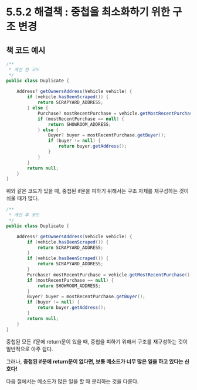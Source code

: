 # 5.5.2 해결책 : 중첩을 최소화하기 위한 구조 변경

## 책 코드 예시

```java
/**
 * 개선 전 코드
 */
public class Duplicate {
    
    Address? getOwnersAddress(Vehicle vehicle) {
        if (vehicle.hasBeenScraped()) {
            return SCRAPYARD_ADDRESS;
        } else {
            Purchase? mostRecentPurchase = vehicle.getMostRecentPurchase();
            if (mostRecentPurchase == null) {
                return SHOWROOM_ADDRESS;
            } else {
                Buyer? buyer = mostRecentPurchase.getBuyer();
                if (buyer != null) {
                    return buyer.getAddress();
                }
            }
        }
        return null;
    }
}
```

위와 같은 코드가 있을 때, 중첩된 if문을 피하기 위해서는 구조 자체를 재구성하는 것이 쉬울 때가 많다.

```java
/**
 * 개선 후 코드
 */
public class Duplicate {

    Address? getOwnersAddress(Vehicle vehicle) {
        if (vehicle.hasBeenScraped()) {
            return SCRAPYARD_ADDRESS;
        } 
        if (vehicle.hasBeenScraped()) {
            return SCRAPYARD_ADDRESS;
        }
        Purchase? mostRecentPurchase = vehicle.getMostRecentPurchase();
        if (mostRecentPurchase == null) {
            return SHOWROOM_ADDRESS;
        }
        Buyer? buyer = mostRecentPurchase.getBuyer();
        if (buyer != null) {
            return buyer.getAddress();
        }
        return null;
    }
}
```

중첩된 모든 if문에 return문이 있을 때, 중첩을 피하기 위해서 구조를 재구성하는 것이 일반적으로 아주 쉽다.

그러나, **중첩된 if문에 return문이 없다면, 보통 메소드가 너무 많은 일을 하고 있다는 신호다!**

다음 절에서는 메소드가 많은 일을 할 때 분리하는 것을 다룬다.


